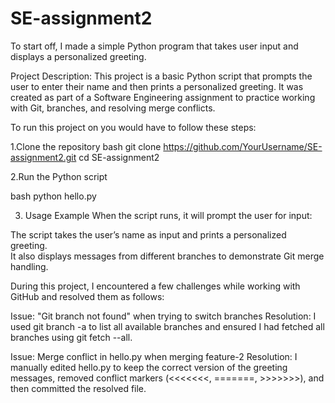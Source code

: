 # SE-assignment2
To start off, I made a  simple Python program that takes user input and displays a personalized greeting.

Project Description: This project is a basic Python script that prompts the user to enter their name and then prints a personalized greeting. It was created as part of a Software Engineering assignment to practice working with Git, branches, and resolving merge conflicts.

To run this project on you would have to follow these steps:

1.Clone the repository
bash
git clone https://github.com/YourUsername/SE-assignment2.git
cd SE-assignment2

2.Run the Python script

bash
python hello.py

3. Usage Example
When the script runs, it will prompt the user for input:

The script takes the user’s name as input and prints a personalized greeting.  
It also displays messages from different branches to demonstrate Git merge handling.


During this project, I encountered a few challenges while working with GitHub and resolved them as follows:

 Issue: "Git branch not found" when trying to switch branches
 Resolution: I used git branch -a to list all available branches and ensured I had fetched all branches using git fetch --all.

 Issue: Merge conflict in hello.py when merging feature-2
Resolution: I manually edited hello.py to keep the correct version of the greeting messages, removed conflict markers (<<<<<<<, =======, >>>>>>>), and then committed the resolved file.


